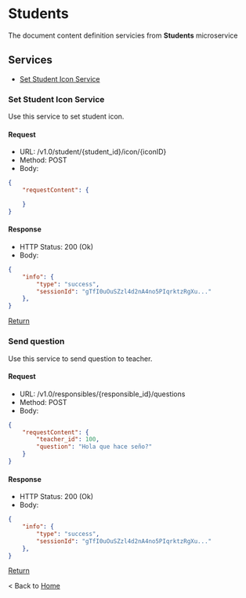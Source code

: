 # Students

The document content definition servicies from **Students** microservice

## Services

* [Set Student Icon Service](#Set-Student-Icon-Service)  

### Set Student Icon Service

Use this service to set student icon.

#### Request

* URL: /v1.0/student/{student_id}/icon/{iconID}
* Method: POST
* Body:

``` json
{
    "requestContent": {

    }
}
```

#### Response

* HTTP Status: 200 (Ok)
* Body:

``` json
{
    "info": {
        "type": "success",
        "sessionId": "gTfI0uOuSZzl4d2nA4no5PIqrktzRgXu..."
    },
}
```

[Return](#Services)

### Send question

Use this service to send question to teacher.

#### Request

* URL: /v1.0/responsibles/{responsible_id}/questions
* Method: POST
* Body:

``` json
{
    "requestContent": {
        "teacher_id": 100,
        "question": "Hola que hace seño?"
    }
}
```

#### Response

* HTTP Status: 200 (Ok)
* Body:

``` json
{
    "info": {
        "type": "success",
        "sessionId": "gTfI0uOuSZzl4d2nA4no5PIqrktzRgXu..."
    },
}
```

[Return](#Services)

< Back to [Home](../home.md)